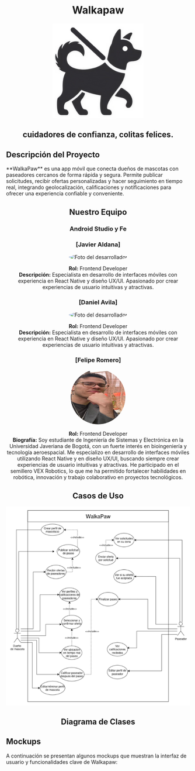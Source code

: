 <div align="center">
  <h1>Walkapaw</h1>
  <img src="https://github.com/javigk01/Walkapaw/blob/main/images/WalkapawLogo.png?raw=true" alt="image" heiht="250px" width="250px">
  <h2>cuidadores de confianza, colitas felices.</h2>
</div>

<h2>Descripción del Proyecto</h2>

<p>**WalkaPaw** es una app móvil que conecta dueños de mascotas con paseadores cercanos de forma rápida y
segura. Permite publicar solicitudes, recibir ofertas personalizadas y hacer seguimiento en tiempo real,
integrando geolocalización, calificaciones y notificaciones para ofrecer una experiencia confiable y conveniente.</p>

<div align="center">
  <h2>Nuestro Equipo</h2>
  <h3>Android Studio y Fe</h3>
</div>

<div align="center">
  
  ### [Javier Aldana]
  <img src="https://via.placeholder.com/150x150/4CAF50/white?text=Foto" alt="Foto del desarrollador" width="150px" height="150px" style="border-radius: 50%;">
  
  **Rol:** Frontend Developer  
  **Descripción:** Especialista en desarrollo de interfaces móviles con experiencia en React Native y diseño UX/UI. Apasionado por crear experiencias de usuario intuitivas y atractivas.
  
  
  ### [Daniel Avila]
  <img src="https://via.placeholder.com/150x150/4CAF50/white?text=Foto" alt="Foto del desarrollador" width="150px" height="150px" style="border-radius: 50%;">
  
  **Rol:** Frontend Developer  
  **Descripción:** Especialista en desarrollo de interfaces móviles con experiencia en React Native y diseño UX/UI. Apasionado por crear experiencias de usuario intuitivas y atractivas.
  
  
  ### [Felipe Romero]
<img src="https://github.com/javigk01/Walkapaw/blob/main/images/foto.jpg?raw=true" alt="Foto del desarrollador" width="150px" height="150px" style="border-radius: 50%;">

**Rol:** Frontend Developer  
**Biografía:** Soy estudiante de Ingeniería de Sistemas y Electrónica en la Universidad Javeriana de Bogotá, con un fuerte interés en bioingeniería y tecnología aeroespacial. Me especializo en desarrollo de interfaces móviles utilizando React Native y en diseño UX/UI, buscando siempre crear experiencias de usuario intuitivas y atractivas. He participado en el semillero VEX Robotics, lo que me ha permitido fortalecer habilidades en robótica, innovación y trabajo colaborativo en proyectos tecnológicos.

  
</div>

<div align="center">
  <h2>Casos de Uso</h2>
  <img src="https://github.com/javigk01/Walkapaw/blob/main/images/DiagramaCasosDeUso.png?raw=true" alt="image">
</div>

<div align="center">
<h2>Diagrama de Clases</h2>
</div>

<h2>Mockups</h2>
<p>A continuación se presentan algunos mockups que muestran la interfaz de usuario y funcionalidades clave de Walkapaw:</p>
